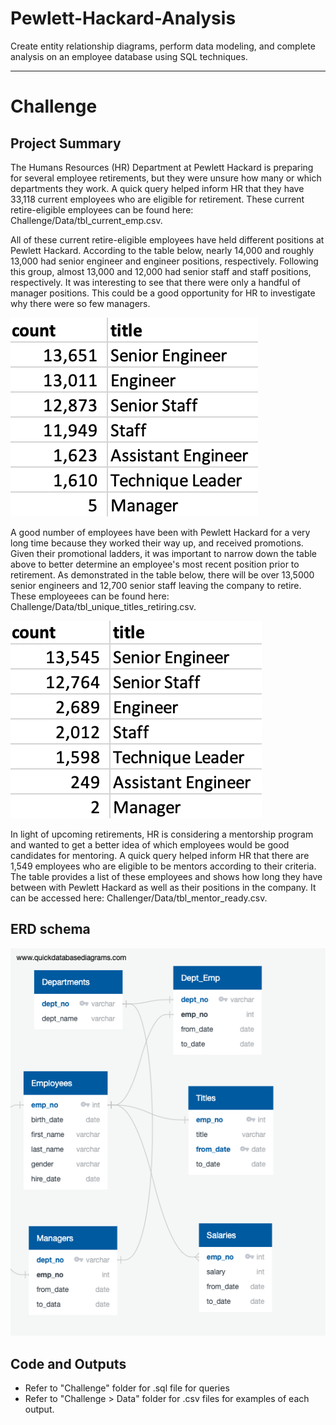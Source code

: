 # Pewlett-Hackard-Analysis
Create entity relationship diagrams, perform data modeling, and complete analysis on an employee database using SQL techniques.

---

# Challenge

## Project Summary
The Humans Resources (HR) Department at Pewlett Hackard is preparing for several employee retirements, but they were unsure how many or which departments they work. A quick query helped inform HR that they have 33,118 current employees who are eligible for retirement. These current retire-eligible employees can be found here: Challenge/Data/tbl_current_emp.csv. 

All of these current retire-eligible employees have held different positions at Pewlett Hackard. According to the table below, nearly 14,000 and roughly 13,000 had senior engineer and engineer positions, respectively. Following this group, almost 13,000 and 12,000 had senior staff and staff positions, respectively. It was interesting to see that there were only a handful of manager positions. This could be a good opportunity for HR to investigate why there were so few managers.

![No. of Titles Retiring](Challenge/Titles_Retiring.png)

A good number of employees have been with Pewlett Hackard for a very long time because they worked their way up, and received promotions. Given their promotional ladders, it was important to narrow down the table above to better determine an employee's most recent position prior to retirement. As demonstrated in the table below, there will be over 13,5000 senior engineers and 12,700 senior staff leaving the company to retire. These employeees can be found here: Challenge/Data/tbl_unique_titles_retiring.csv.

![No. of Most Recent Titles Retiring](Challenge/Unique_Titles_Retiring.png)

In light of upcoming retirements, HR is considering a mentorship program and wanted to get a better idea of which employees would be good candidates for mentoring. A quick query helped inform HR that there are 1,549 employees who are eligible to be mentors according to their criteria. The table provides a list of these employees and shows how long they have between with Pewlett Hackard as well as their positions in the company. It can be accessed here: Challenger/Data/tbl_mentor_ready.csv.


## ERD schema
![ERD schema](EmployeeDB_revised.png)

## Code and Outputs
* Refer to "Challenge" folder for .sql file for queries
* Refer to "Challenge > Data" folder for .csv files for examples of each output.
